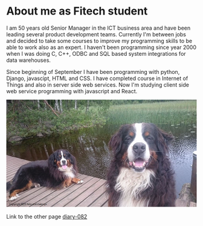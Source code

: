 # About me as Fitech student
I am 50 years old Senior Manager in the ICT business area and have been leading several product development teams. Currently I'm between jobs and decided to take some courses to improve my programming skills to be able to work also as an expert. I haven't been programming since year 2000 when I was doing C, C++, ODBC and SQL based system integrations for data warehouses. 

Since beginning of September I have been programming with python, Django, javascipt, HTML and CSS. I have completed course in Internet of Things and also in server side web services. Now I'm studying client side web service programming with javascript and React.

![Ukko and Billie, my dogs](Ukko_ja_Billie_laiturilla_withCr.jpg)

Link to the other page [diary-082](diary-082.md)
